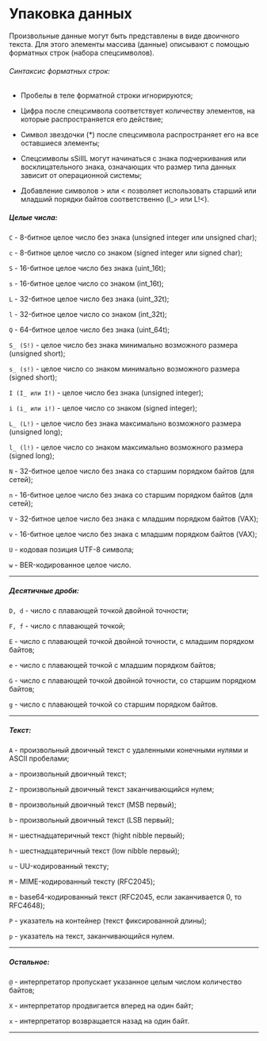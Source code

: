 # Упаковка данных
[](apppack)

Произвольные данные могут быть представлены в виде двоичного текста. Для этого элементы массива (данные) описывают с помощью форматных строк (набора спецсимволов).

###### Синтаксис форматных строк:

+ Пробелы в теле форматной строки игнорируются;

+ Цифра после спецсимвола соответствует количеству элементов, на которые распространяется его действие;

+ Символ звездочки (*) после спецсимвола распространяет его на все оставшиеся элементы;

+ Спецсимволы sSiIlL могут начинаться с знака подчеркивания или восклицательного знака, означающих что размер типа данных зависит от операционной системы;

+ Добавление символов > или < позволяет использовать старший или младший порядки байтов соответственно (l_> или L!<).

##### Целые числа:

`C` - 8-битное целое число без знака (unsigned integer или unsigned char);

`c` - 8-битное целое число со знаком (signed integer или signed char);

`S` - 16-битное целое число без знака (uint_16t);

`s` - 16-битное целое число со знаком (int_16t);

`L` - 32-битное целое число без знака (uint_32t);

`l` - 32-битное целое число со знаком (int_32t);

`Q` - 64-битное целое число без знака (uint_64t);

`S_ (S!)` - целое число без знака минимально возможного размера (unsigned short);

`s_ (s!)` - целое число со знаком минимально возможного размера (signed short);

`I (I_ или I!)` - целое число без знака (unsigned integer);

`i (i_ или i!)` - целое число со знаком (signed integer);

`L_ (L!)` - целое число без знака максимально возможного размера (unsigned long);

`l_ (l!)` - целое число со знаком максимально возможного размера (signed long);

`N` - 32-битное целое число без знака со старшим порядком байтов (для сетей);

`n` - 16-битное целое число без знака со старшим порядком байтов (для сетей);

`V` - 32-битное целое число без знака с младшим порядком байтов (VAX);

`v` - 16-битное целое число без знака с младшим порядком байтов (VAX);

`U` - кодовая позиция UTF-8 символа;

`w` - BER-кодированное целое число.

*****

##### Десятичные дроби:

`D, d` - число с плавающей точкой двойной точности;

`F, f` - число с плавающей точкой;

`E` - число с плавающей точкой двойной точности, с младшим порядком байтов;

`e` - число с плавающей точкой с младшим порядком байтов;

`G` - число с плавающей точкой двойной точности, со старшим порядком байтов;

`g` - число с плавающей точкой со старшим порядком байтов.

*****

##### Текст:

`A` - произвольный двоичный текст с удаленными конечными нулями и ASCII пробелами;

`a` - произвольный двоичный текст;

`Z` - произвольный двоичный текст заканчивающийся нулем;

`B` - произвольный двоичный текст (MSB первый);

`b` - произвольный двоичный текст (LSB первый);

`H` - шестнадцатеричный текст (hight nibble первый);

`h` - шестнадцатеричный текст (low nibble первый);

`u` - UU-кодированный тексту;

`M` - MIME-кодированный тексту (RFC2045);

`m` - base64-кодированный текст (RFC2045, если заканчивается 0, то RFC4648);

`P` - указатель на контейнер (текст фиксированной длины);

`p` - указатель на текст, заканчивающийся нулем.

*****

##### Остальное:

`@` - интерпретатор пропускает указанное целым числом количество байтов;

`X` - интерпретатор продвигается вперед на один байт;

`x` - интерпретатор возвращается назад на один байт.

*****
